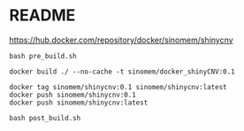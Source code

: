 # README

<https://hub.docker.com/repository/docker/sinomem/shinycnv>

```
bash pre_build.sh

docker build ./ --no-cache -t sinomem/docker_shinyCNV:0.1

docker tag sinomem/shinycnv:0.1 sinomem/shinycnv:latest
docker push sinomem/shinycnv:0.1
docker push sinomem/shinycnv:latest

bash post_build.sh
```
